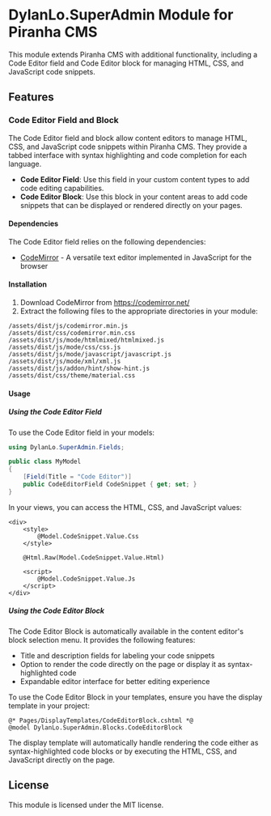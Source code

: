 # DylanLo.SuperAdmin Module for Piranha CMS

This module extends Piranha CMS with additional functionality, including a Code Editor field and Code Editor block for managing HTML, CSS, and JavaScript code snippets.

## Features

### Code Editor Field and Block

The Code Editor field and block allow content editors to manage HTML, CSS, and JavaScript code snippets within Piranha CMS. They provide a tabbed interface with syntax highlighting and code completion for each language.

- **Code Editor Field**: Use this field in your custom content types to add code editing capabilities.
- **Code Editor Block**: Use this block in your content areas to add code snippets that can be displayed or rendered directly on your pages.

#### Dependencies

The Code Editor field relies on the following dependencies:

- [CodeMirror](https://codemirror.net/) - A versatile text editor implemented in JavaScript for the browser

#### Installation

1. Download CodeMirror from https://codemirror.net/
2. Extract the following files to the appropriate directories in your module:

```
/assets/dist/js/codemirror.min.js
/assets/dist/css/codemirror.min.css
/assets/dist/js/mode/htmlmixed/htmlmixed.js
/assets/dist/js/mode/css/css.js
/assets/dist/js/mode/javascript/javascript.js
/assets/dist/js/mode/xml/xml.js
/assets/dist/js/addon/hint/show-hint.js
/assets/dist/css/theme/material.css
```

#### Usage

##### Using the Code Editor Field

To use the Code Editor field in your models:

```csharp
using DylanLo.SuperAdmin.Fields;

public class MyModel
{
    [Field(Title = "Code Editor")]
    public CodeEditorField CodeSnippet { get; set; }
}
```

In your views, you can access the HTML, CSS, and JavaScript values:

```cshtml
<div>
    <style>
        @Model.CodeSnippet.Value.Css
    </style>
    
    @Html.Raw(Model.CodeSnippet.Value.Html)
    
    <script>
        @Model.CodeSnippet.Value.Js
    </script>
</div>
```

##### Using the Code Editor Block

The Code Editor Block is automatically available in the content editor's block selection menu. It provides the following features:

- Title and description fields for labeling your code snippets
- Option to render the code directly on the page or display it as syntax-highlighted code
- Expandable editor interface for better editing experience

To use the Code Editor Block in your templates, ensure you have the display template in your project:

```cshtml
@* Pages/DisplayTemplates/CodeEditorBlock.cshtml *@
@model DylanLo.SuperAdmin.Blocks.CodeEditorBlock
```

The display template will automatically handle rendering the code either as syntax-highlighted code blocks or by executing the HTML, CSS, and JavaScript directly on the page.

## License

This module is licensed under the MIT license.
